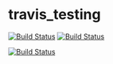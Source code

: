 # travis_testing

[![Build Status](https://travis-ci.com/PeterHedleyJHA/travis_testing.svg?branch=master)](https://travis-ci.com/PeterHedleyJHA/travis_testing)
[![Build Status](http://63.33.197.197/travis_testing/master/rating.svg)](http://63.33.197.197/travis_testing/master/report.html)

[![Build Status](http://63.33.197.197/travis_testing/master/coverage_rating.svg)](http://63.33.197.197/travis_testing/master/coverage_report.html)
